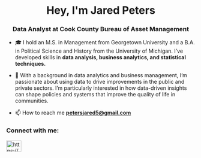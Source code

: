 <h1 align="center">Hey, I'm Jared Peters</h1>
<h3 align="center">Data Analyst at Cook County Bureau of Asset Management</h3>

- 🎓 I hold an M.S. in Management from Georgetown University and a B.A. in Political Science and History from the University of Michigan. I’ve developed skills in **data analysis, business analytics, and statistical techniques.**

- 🚌 With a background in data analytics and business management, I’m passionate about using data to drive improvements in the public and private sectors. I’m particularly interested in how data-driven insights can shape policies and systems that improve the quality of life in communities.

- 📫 How to reach me **petersjared5@gmail.com**

<h3 align="left">Connect with me:</h3>
<p align="left">
<a href="https://www.linkedin.com/in/jared-peters-728671153/" target="blank"><img align="center" src="https://raw.githubusercontent.com/rahuldkjain/github-profile-readme-generator/master/src/images/icons/Social/linked-in-alt.svg" alt="https://www.linkedin.com/in/jared-peters-728671153/" height="30" width="40" /></a>
</p>
